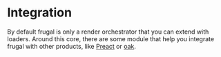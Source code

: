 # Integration

By default frugal is only a render orchestrator that you can extend with loaders. Around this core, there are some module that help you integrate frugal with other products, like [Preact](https://preactjs.com/) or [oak](https://oakserver.github.io/oak/).
